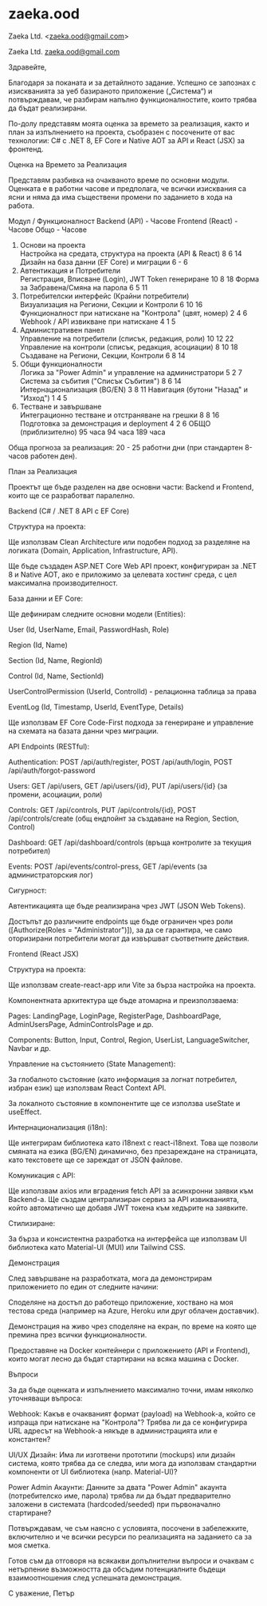 # zaeka.ood
Zaeka Ltd. &lt;zaeka.ood@gmail.com>



Zaeka Ltd. <zaeka.ood@gmail.com>


Здравейте,

Благодаря за поканата и за детайлното задание. Успешно се запознах с изискванията за уеб базираното приложение („Система“) и потвърждавам, че разбирам напълно функционалностите, които трябва да бъдат реализирани.

По-долу представям моята оценка за времето за реализация, както и план за изпълнението на проекта, съобразен с посочените от вас технологии: C# с .NET 8, EF Core и Native AOT за API и React (JSX) за фронтенд.

Оценка на Времето за Реализация

Представям разбивка на очакваното време по основни модули. Оценката е в работни часове и предполага, че всички изисквания са ясни и няма да има съществени промени по заданието в хода на работа.

Модул / Функционалност	Backend (API) - Часове	Frontend (React) - Часове	Общо - Часове
1. Основи на проекта			
Настройка на средата, структура на проекта (API & React)	8	6	14
Дизайн на база данни (EF Core) и миграции	6	-	6
2. Автентикация и Потребители			
Регистрация, Вписване (Login), JWT Token генериране	10	8	18
Форма за Забравена/Смяна на парола	6	5	11
3. Потребителски интерфейс (Крайни потребители)			
Визуализация на Региони, Секции и Контроли	6	10	16
Функционалност при натискане на "Контрола" (цвят, номер)	2	4	6
Webhook / API извикване при натискане	4	1	5
4. Административен панел			
Управление на потребители (списък, редакция, роли)	10	12	22
Управление на контроли (списък, редакция, асоциации)	8	10	18
Създаване на Региони, Секции, Контроли	6	8	14
5. Общи функционалности			
Логика за "Power Admin" и управление на администратори	5	2	7
Система за събития ("Списък Събития")	8	6	14
Интернационализация (BG/EN)	3	8	11
Навигация (бутони "Назад" и "Изход")	1	4	5
6. Тестване и завършване			
Интеграционно тестване и отстраняване на грешки	8	8	16
Подготовка за демонстрация и deployment	4	2	6
ОБЩО (приблизително)	95 часа	94 часа	189 часа

Обща прогноза за реализация: 20 - 25 работни дни (при стандартен 8-часов работен ден).

План за Реализация

Проектът ще бъде разделен на две основни части: Backend и Frontend, които ще се разработват паралелно.

Backend (C# / .NET 8 API с EF Core)

Структура на проекта:

Ще използвам Clean Architecture или подобен подход за разделяне на логиката (Domain, Application, Infrastructure, API).

Ще бъде създаден ASP.NET Core Web API проект, конфигуриран за .NET 8 и Native AOT, ако е приложимо за целевата хостинг среда, с цел максимална производителност.

База данни и EF Core:

Ще дефинирам следните основни модели (Entities):

User (Id, UserName, Email, PasswordHash, Role)

Region (Id, Name)

Section (Id, Name, RegionId)

Control (Id, Name, SectionId)

UserControlPermission (UserId, ControlId) - релационна таблица за права

EventLog (Id, Timestamp, UserId, EventType, Details)

Ще използвам EF Core Code-First подхода за генериране и управление на схемата на базата данни чрез миграции.

API Endpoints (RESTful):

Authentication: POST /api/auth/register, POST /api/auth/login, POST /api/auth/forgot-password

Users: GET /api/users, GET /api/users/{id}, PUT /api/users/{id} (за промени, асоциации, роли)

Controls: GET /api/controls, PUT /api/controls/{id}, POST /api/controls/create (общ ендпойнт за създаване на Region, Section, Control)

Dashboard: GET /api/dashboard/controls (връща контролите за текущия потребител)

Events: POST /api/events/control-press, GET /api/events (за администраторския лог)

Сигурност:

Автентикацията ще бъде реализирана чрез JWT (JSON Web Tokens).

Достъпът до различните endpoints ще бъде ограничен чрез роли ([Authorize(Roles = "Administrator")]), за да се гарантира, че само оторизирани потребители могат да извършват съответните действия.

Frontend (React JSX)

Структура на проекта:

Ще използвам create-react-app или Vite за бърза настройка на проекта.

Компонентната архитектура ще бъде атомарна и преизползваема:

Pages: LandingPage, LoginPage, RegisterPage, DashboardPage, AdminUsersPage, AdminControlsPage и др.

Components: Button, Input, Control, Region, UserList, LanguageSwitcher, Navbar и др.

Управление на състоянието (State Management):

За глобалното състояние (като информация за логнат потребител, избран език) ще използвам React Context API.

За локалното състояние в компонентите ще се използва useState и useEffect.

Интернационализация (i18n):

Ще интегрирам библиотека като i18next с react-i18next. Това ще позволи смяната на езика (BG/EN) динамично, без презареждане на страницата, като текстовете ще се зареждат от JSON файлове.

Комуникация с API:

Ще използвам axios или вградения fetch API за асинхронни заявки към Backend-a. Ще създам централизиран сервиз за API извикванията, който автоматично ще добавя JWT токена към хедърите на заявките.

Стилизиране:

За бърза и консистентна разработка на интерфейса ще използвам UI библиотека като Material-UI (MUI) или Tailwind CSS.

Демонстрация

След завършване на разработката, мога да демонстрирам приложението по един от следните начини:

Споделяне на достъп до работещо приложение, хоствано на моя тестова среда (например на Azure, Heroku или друг облачен доставчик).

Демонстрация на живо чрез споделяне на екран, по време на която ще премина през всички функционалности.

Предоставяне на Docker контейнери с приложението (API и Frontend), които могат лесно да бъдат стартирани на всяка машина с Docker.

Въпроси

За да бъде оценката и изпълнението максимално точни, имам няколко уточняващи въпроса:

Webhook: Какъв е очакваният формат (payload) на Webhook-а, който се изпраща при натискане на "Контрола"? Трябва ли да се конфигурира URL адресът на Webhook-а някъде в администрацията или е константен?

UI/UX Дизайн: Има ли изготвени прототипи (mockups) или дизайн система, която трябва да се следва, или мога да използвам стандартни компоненти от UI библиотека (напр. Material-UI)?

Power Admin Акаунти: Данните за двата "Power Admin" акаунта (потребителско име, парола) трябва ли да бъдат предварително заложени в системата (hardcoded/seeded) при първоначално стартиране?

Потвърждавам, че съм наясно с условията, посочени в забележките, включително и че всички ресурси по реализацията на заданието са за моя сметка.

Готов съм да отговоря на всякакви допълнителни въпроси и очаквам с нетърпение възможността да обсъдим потенциалните бъдещи взаимоотношения след успешната демонстрация.

С уважение,
Петър

